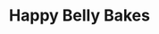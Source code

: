 ---
title: "Happy Belly Bakes"
url: /bengaluru/happy-belly-bakes-sri-krishna-temple-road/
shop: bakery
---